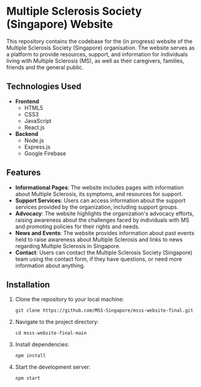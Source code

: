# Multiple Sclerosis Society (Singapore) Website

This repository contains the codebase for the (in progress) website of the Multiple Sclerosis Society (Singapore) organisation. The website serves as a platform to provide resources, support, and information for individuals living with Multiple Sclerosis (MS), as well as their caregivers, families, friends and the general public.

## Technologies Used
- **Frontend**
  - HTML5
  - CSS3
  - JavaScript
  - React.js
- **Backend**
  - Node.js
  - Express.js
  - Google Firebase
 
## Features

- **Informational Pages**: The website includes pages with information about Multiple Sclerosis, its symptoms, and resources for support.
- **Support Services**: Users can access information about the support services provided by the organization, including support groups.
- **Advocacy**: The website highlights the organization's advocacy efforts, raising awareness about the challenges faced by individuals with MS and promoting policies for their rights and needs.
- **News and Events**: The website provides information about past events held to raise awareness about Multiple Sclerosis and links to news regarding Multiple Sclerosis in Singapore.
- **Contact**: Users can contact the Multiple Sclerosis Society (Singapore) team using the contact form, if they have questions, or need more information about anything.

## Installation

1. Clone the repository to your local machine:
   ```
   git clone https://github.com/MSS-Singapore/msss-website-final.git
2. Navigate to the project directory:
   ```
   cd msss-website-final-main
3. Install dependencies:
   ```
   npm install
4. Start the development server:
   ```
   npm start
